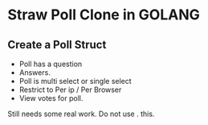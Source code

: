 # Straw Poll Clone in GOLANG

## Create a Poll Struct
 - Poll has a question
 - Answers.
 - Poll is multi select or single select
 - Restrict to Per ip / Per Browser 
 - View votes for poll.

Still needs some real work. Do not use .  this.
